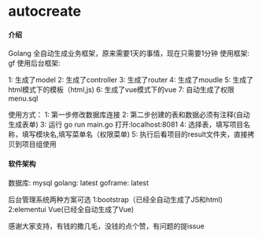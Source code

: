 # autocreate

#### 介绍
Golang 全自动生成业务框架，原来需要1天的事情，现在只需要1分钟
使用框架: gf
使用后台框架:

1: 生成了model
2: 生成了controller
3: 生成了router
4: 生成了moudle
5: 生成了html模式下的模板（html,js)
6: 生成了vue模式下的vue
7: 自动生成了权限menu.sql

使用方式：
1: 第一步修改数据库连接
2: 第二步创建的表和数据必须有注释(自动生成表单)
3: 运行 go run main.go 打开:localhost:8081
4: 选择表，填写项目名称，填写模块名,填写菜单名（权限菜单)
5: 执行后看项目的result文件夹，直接拷贝到项目组使用


#### 软件架构
数据库: mysql
golang: latest
goframe: latest

后台管理系统两种方案可选
1:bootstrap（已经全自动生成了JS和html)
2:elementui Vue(已经全自动生成了Vue)

感谢大家支持，有钱的撒几毛，没钱的点个赞，有问题的提issue